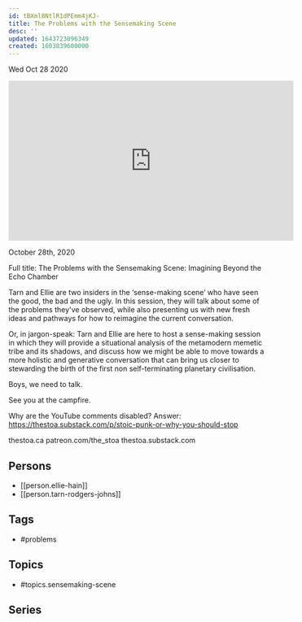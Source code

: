 ```yaml
---
id: tBXml8NtlR1dPEmm4jKJ-
title: The Problems with the Sensemaking Scene
desc: ''
updated: 1643723096349
created: 1603839600000
---
```





Wed Oct 28 2020

<iframe width="560" height="315" src="https://www.youtube.com/embed/f3RxaVpaxFk" title="The Problems with the Sensemaking Scene w/ Ellie Hain and Tarn Rodgers Johns" frameborder="0" allow="accelerometer; autoplay; clipboard-write; encrypted-media; gyroscope; picture-in-picture" allowfullscreen ></iframe>

October 28th, 2020

Full title: The Problems with the Sensemaking Scene: Imagining Beyond the Echo Chamber

Tarn and Ellie are two insiders in the ‘sense-making scene’ who have seen the good, the bad and the ugly. In this session, they will talk about some of the problems they've observed, while also presenting us with new fresh ideas and pathways for how to reimagine the current conversation.

Or, in jargon-speak: Tarn and Ellie are here to host a sense-making session in which they will provide a situational analysis of the metamodern memetic tribe and its shadows, and discuss how we might be able to move towards a more holistic and generative conversation that can bring us closer to stewarding the birth of the first non self-terminating planetary civilisation.

Boys, we need to talk.

See you at the campfire.

Why are the YouTube comments disabled? Answer: https://thestoa.substack.com/p/stoic-punk-or-why-you-should-stop

thestoa.ca
patreon.com/the_stoa
thestoa.substack.com

## Persons

- [[person.ellie-hain]]
- [[person.tarn-rodgers-johns]]

## Tags

- #problems

## Topics

- #topics.sensemaking-scene

## Series



